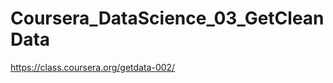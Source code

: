Coursera_DataScience_03_GetCleanData
====================================

https://class.coursera.org/getdata-002/
